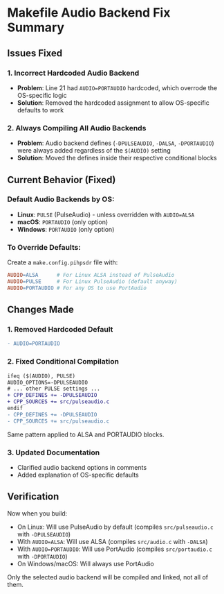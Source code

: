 # Makefile Audio Backend Fix Summary

## Issues Fixed

### 1. **Incorrect Hardcoded Audio Backend**
- **Problem**: Line 21 had `AUDIO=PORTAUDIO` hardcoded, which overrode the OS-specific logic
- **Solution**: Removed the hardcoded assignment to allow OS-specific defaults to work

### 2. **Always Compiling All Audio Backends**
- **Problem**: Audio backend defines (`-DPULSEAUDIO`, `-DALSA`, `-DPORTAUDIO`) were always added regardless of the `$(AUDIO)` setting
- **Solution**: Moved the defines inside their respective conditional blocks

## Current Behavior (Fixed)

### Default Audio Backends by OS:
- **Linux**: `PULSE` (PulseAudio) - unless overridden with `AUDIO=ALSA`
- **macOS**: `PORTAUDIO` (only option)
- **Windows**: `PORTAUDIO` (only option)

### To Override Defaults:
Create a `make.config.pihpsdr` file with:
```makefile
AUDIO=ALSA      # For Linux ALSA instead of PulseAudio
AUDIO=PULSE     # For Linux PulseAudio (default anyway)
AUDIO=PORTAUDIO # For any OS to use PortAudio
```

## Changes Made

### 1. Removed Hardcoded Default
```diff
- AUDIO=PORTAUDIO
```

### 2. Fixed Conditional Compilation
```diff
ifeq ($(AUDIO), PULSE)
AUDIO_OPTIONS=-DPULSEAUDIO
# ... other PULSE settings ...
+ CPP_DEFINES += -DPULSEAUDIO
+ CPP_SOURCES += src/pulseaudio.c
endif
- CPP_DEFINES += -DPULSEAUDIO
- CPP_SOURCES += src/pulseaudio.c
```

Same pattern applied to ALSA and PORTAUDIO blocks.

### 3. Updated Documentation
- Clarified audio backend options in comments
- Added explanation of OS-specific defaults

## Verification

Now when you build:
- On Linux: Will use PulseAudio by default (compiles `src/pulseaudio.c` with `-DPULSEAUDIO`)
- With `AUDIO=ALSA`: Will use ALSA (compiles `src/audio.c` with `-DALSA`)
- With `AUDIO=PORTAUDIO`: Will use PortAudio (compiles `src/portaudio.c` with `-DPORTAUDIO`)
- On Windows/macOS: Will always use PortAudio

Only the selected audio backend will be compiled and linked, not all of them.
